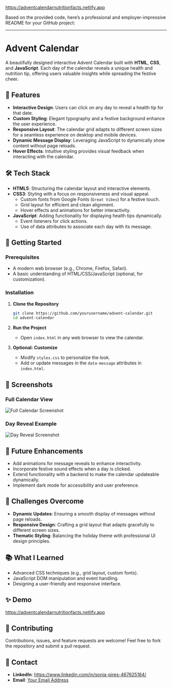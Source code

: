 https://adventcalendarnutritionfacts.netlify.app

Based on the provided code, here’s a professional and employer-impressive README for your GitHub project:

---

# Advent Calendar

A beautifully designed interactive Advent Calendar built with **HTML**, **CSS**, and **JavaScript**. Each day of the calendar reveals a unique health and nutrition tip, offering users valuable insights while spreading the festive cheer.

## 🎯 Features

- **Interactive Design**: Users can click on any day to reveal a health tip for that date.
- **Custom Styling**: Elegant typography and a festive background enhance the user experience.
- **Responsive Layout**: The calendar grid adapts to different screen sizes for a seamless experience on desktop and mobile devices.
- **Dynamic Message Display**: Leveraging JavaScript to dynamically show content without page reloads.
- **Hover Effects**: Intuitive styling provides visual feedback when interacting with the calendar.

## 🛠 Tech Stack

- **HTML5**: Structuring the calendar layout and interactive elements.
- **CSS3**: Styling with a focus on responsiveness and visual appeal.
  - Custom fonts from Google Fonts (`Great Vibes`) for a festive touch.
  - Grid layout for efficient and clean alignment.
  - Hover effects and animations for better interactivity.
- **JavaScript**: Adding functionality for displaying health tips dynamically.
  - Event listeners for click actions.
  - Use of data attributes to associate each day with its message.

## 🚀 Getting Started

### Prerequisites
- A modern web browser (e.g., Chrome, Firefox, Safari).
- A basic understanding of HTML/CSS/JavaScript (optional, for customization).

### Installation

1. **Clone the Repository**
   ```bash
   git clone https://github.com/yourusername/advent-calendar.git
   cd advent-calendar
   ```

2. **Run the Project**
   - Open `index.html` in any web browser to view the calendar.

3. **Optional: Customize**
   - Modify `styles.css` to personalize the look.
   - Add or update messages in the `data-message` attributes in `index.html`.

## 📸 Screenshots

### Full Calendar View
![Full Calendar Screenshot](link-to-screenshot)

### Day Reveal Example
![Day Reveal Screenshot](link-to-screenshot)

## 🎄 Future Enhancements

- Add animations for message reveals to enhance interactivity.
- Incorporate festive sound effects when a day is clicked.
- Extend functionality with a backend to make the calendar updateable dynamically.
- Implement dark mode for accessibility and user preference.

## 🧠 Challenges Overcome

- **Dynamic Updates**: Ensuring a smooth display of messages without page reloads.
- **Responsive Design**: Crafting a grid layout that adapts gracefully to different screen sizes.
- **Thematic Styling**: Balancing the holiday theme with professional UI design principles.

## 📚 What I Learned

- Advanced CSS techniques (e.g., grid layout, custom fonts).
- JavaScript DOM manipulation and event handling.
- Designing a user-friendly and responsive interface.

## ✨ Demo

https://adventcalendarnutritionfacts.netlify.app

## 🤝 Contributing

Contributions, issues, and feature requests are welcome! Feel free to fork the repository and submit a pull request.

## 📧 Contact

- **LinkedIn**: https://www.linkedin.com/in/sonia-pires-467625184/
- **Email**: [Your Email Address](mailto:soniacodesloads@gmail.com)
